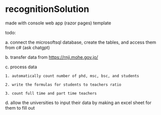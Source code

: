 # recognitionSolution

made with console web app (razor pages) template

todo:

a. connect the microsoftsql database, create the tables, and access them from c# (ask chatgpt)

b. transfer data from https://rnji.mohe.gov.jo/

c. process data 

    1. automatically count number of phd, msc, bsc, and students
    
    2. write the formulas for students to teachers ratio
    
    3. count full time and part time teachers
    
d. allow the universities to input their data by making an excel sheet for them to fill out

